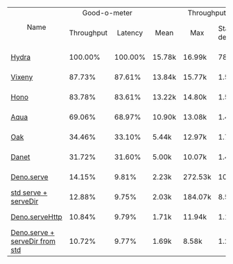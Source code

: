 <table>
<tr>
    <td align="center" rowspan="2">Name</td>
    <td align="center" colspan="2">Good-o-meter</td>
    <td align="center" colspan="4">Throughput (rps)</td>
    <td align="center" colspan="3">Latency (ms)</td>
</tr>
<tr>
    <!-- still Name -->
    <td align="center">Throughput</td>
    <td align="center">Latency</td>
    <td align="center">Mean</td>
    <td align="center">Max</td>
    <td align="center">Standard deviation</td>
    <td align="center">Size per second</td>
    <td align="center">Avg</td>
    <td align="center">Min</td>
    <td align="center">Max</td>
</tr><tr>
    <td><a href="./hydra.ts.md">Hydra</a></td>
    <td>100.00%</td>
    <td>100.00%</td>
    <td>15.78k</td>
    <td>16.99k</td>
    <td>783.75</td>
    <td>83.60 MiB</td>
    <td>4.04</td>
    <td>1.44</td>
    <td>6.41</td>
</tr>
<tr>
    <td><a href="./vixeny.ts.md">Vixeny</a></td>
    <td>87.73%</td>
    <td>87.61%</td>
    <td>13.84k</td>
    <td>15.77k</td>
    <td>1.51k</td>
    <td>73.26 MiB</td>
    <td>4.61</td>
    <td>1.85</td>
    <td>7.80</td>
</tr>
<tr>
    <td><a href="./hono.ts.md">Hono</a></td>
    <td>83.78%</td>
    <td>83.61%</td>
    <td>13.22k</td>
    <td>14.80k</td>
    <td>1.55k</td>
    <td>69.93 MiB</td>
    <td>4.83</td>
    <td>1.71</td>
    <td>7.88</td>
</tr>
<tr>
    <td><a href="./aqua.ts.md">Aqua</a></td>
    <td>69.06%</td>
    <td>68.97%</td>
    <td>10.90k</td>
    <td>13.08k</td>
    <td>1.43k</td>
    <td>57.71 MiB</td>
    <td>5.85</td>
    <td>2.94</td>
    <td>10.17</td>
</tr>
<tr>
    <td><a href="./oak.ts.md">Oak</a></td>
    <td>34.46%</td>
    <td>33.10%</td>
    <td>5.44k</td>
    <td>12.97k</td>
    <td>1.74k</td>
    <td>27.72 MiB</td>
    <td>12.19</td>
    <td>5.20</td>
    <td>15.98</td>
</tr>
<tr>
    <td><a href="./danet.ts.md">Danet</a></td>
    <td>31.72%</td>
    <td>31.60%</td>
    <td>5.00k</td>
    <td>10.07k</td>
    <td>1.41k</td>
    <td>26.47 MiB</td>
    <td>12.77</td>
    <td>6.77</td>
    <td>19.97</td>
</tr>
<tr>
    <td><a href="./deno_serve.ts.md">Deno.serve</a></td>
    <td>14.15%</td>
    <td>9.81%</td>
    <td>2.23k</td>
    <td>272.53k</td>
    <td>10.25k</td>
    <td>8.21 MiB</td>
    <td>41.12</td>
    <td>6.64</td>
    <td>45.79</td>
</tr>
<tr>
    <td><a href="./deno_std_serve.ts.md">std serve + serveDir</a></td>
    <td>12.88%</td>
    <td>9.75%</td>
    <td>2.03k</td>
    <td>184.07k</td>
    <td>8.52k</td>
    <td>5.11 MiB</td>
    <td>41.39</td>
    <td>11.32</td>
    <td>61.21</td>
</tr>
<tr>
    <td><a href="./deno_serve_http.ts.md">Deno.serveHttp</a></td>
    <td>10.84%</td>
    <td>9.79%</td>
    <td>1.71k</td>
    <td>11.94k</td>
    <td>1.19k</td>
    <td>5.13 MiB</td>
    <td>41.24</td>
    <td>9.36</td>
    <td>45.84</td>
</tr>
<tr>
    <td><a href="./deno_serve_serveDir.ts.md">Deno.serve + serveDir from std</a></td>
    <td>10.72%</td>
    <td>9.77%</td>
    <td>1.69k</td>
    <td>8.58k</td>
    <td>1.20k</td>
    <td>8.17 MiB</td>
    <td>41.30</td>
    <td>9.67</td>
    <td>48.34</td>
</tr>
</table>